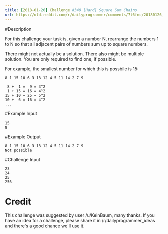 ```yaml
---
title: [2018-01-26] Challenge #348 [Hard] Square Sum Chains
url: https://old.reddit.com/r/dailyprogrammer/comments/7t6fnc/20180126_challenge_348_hard_square_sum_chains/
---
```


#Description

For this challenge your task is, given a number N, rearrange the numbers 1 to N so that all adjacent pairs of numbers sum up to square numbers. 

There might not actually be a solution. There also might be multiple solution. You are only required to find one, if possible.

For example, the smallest number for which this is possbile is 15:

    8 1 15 10 6 3 13 12 4 5 11 14 2 7 9

     8 +  1 =  9 = 3^2
     1 + 15 = 16 = 4^2
    15 + 10 = 25 = 5^2
    10 +  6 = 16 = 4^2
    ...

#Example Input

    15
    8

#Example Output

    8 1 15 10 6 3 13 12 4 5 11 14 2 7 9
    Not possible

#Challenge Input

    23
    24
    25
    256

# Credit

This challenge was suggested by user /u/KeinBaum, many thanks. If you have an idea for a challenge, please share it in /r/dailyprogrammer_ideas and there's a good chance we'll use it.
